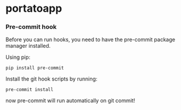 # portatoapp
 


### Pre-commit hook

Before you can run hooks, you need to have the pre-commit package manager installed.

Using pip:

```
pip install pre-commit
```

Install the git hook scripts by running:

```
pre-commit install
```
now pre-commit will run automatically on git commit!
